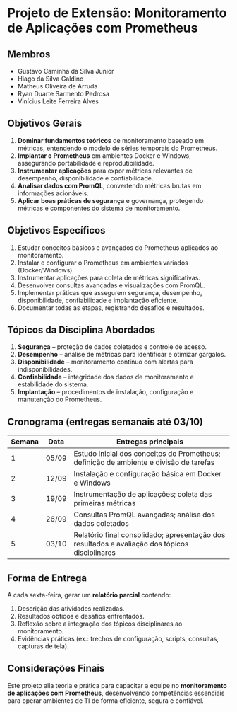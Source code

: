 # Projeto de Extensão: Monitoramento de Aplicações com Prometheus

## Membros
- Gustavo Caminha da Silva Junior  
- Hiago da Silva Galdino  
- Matheus Oliveira de Arruda  
- Ryan Duarte Sarmento Pedrosa  
- Vinícius Leite Ferreira Alves  

## Objetivos Gerais
1. **Dominar fundamentos teóricos** de monitoramento baseado em métricas, entendendo o modelo de séries temporais do Prometheus.  
2. **Implantar o Prometheus** em ambientes Docker e Windows, assegurando portabilidade e reprodutibilidade.  
3. **Instrumentar aplicações** para expor métricas relevantes de desempenho, disponibilidade e confiabilidade.  
4. **Analisar dados com PromQL**, convertendo métricas brutas em informações acionáveis.  
5. **Aplicar boas práticas de segurança** e governança, protegendo métricas e componentes do sistema de monitoramento.  

## Objetivos Específicos
1. Estudar conceitos básicos e avançados do Prometheus aplicados ao monitoramento.  
2. Instalar e configurar o Prometheus em ambientes variados (Docker/Windows).  
3. Instrumentar aplicações para coleta de métricas significativas.  
4. Desenvolver consultas avançadas e visualizações com PromQL.  
5. Implementar práticas que assegurem segurança, desempenho, disponibilidade, confiabilidade e implantação eficiente.  
6. Documentar todas as etapas, registrando desafios e resultados.  

## Tópicos da Disciplina Abordados
1. **Segurança** – proteção de dados coletados e controle de acesso.  
2. **Desempenho** – análise de métricas para identificar e otimizar gargalos.  
3. **Disponibilidade** – monitoramento contínuo com alertas para indisponibilidades.  
4. **Confiabilidade** – integridade dos dados de monitoramento e estabilidade do sistema.  
5. **Implantação** – procedimentos de instalação, configuração e manutenção do Prometheus.  

## Cronograma (entregas semanais até 03/10)

| Semana | Data | Entregas principais |
|--------|------|---------------------|
| 1 | 05/09 | Estudo inicial dos conceitos do Prometheus; definição de ambiente e divisão de tarefas |
| 2 | 12/09 | Instalação e configuração básica em Docker e Windows |
| 3 | 19/09 | Instrumentação de aplicações; coleta das primeiras métricas |
| 4 | 26/09 | Consultas PromQL avançadas; análise dos dados coletados |
| 5 | 03/10 | Relatório final consolidado; apresentação dos resultados e avaliação dos tópicos disciplinares |

## Forma de Entrega
A cada sexta-feira, gerar um **relatório parcial** contendo:
1. Descrição das atividades realizadas.  
2. Resultados obtidos e desafios enfrentados.  
3. Reflexão sobre a integração dos tópicos disciplinares ao monitoramento.  
4. Evidências práticas (ex.: trechos de configuração, scripts, consultas, capturas de tela).  

## Considerações Finais
Este projeto alia teoria e prática para capacitar a equipe no **monitoramento de aplicações com Prometheus**, desenvolvendo competências essenciais para operar ambientes de TI de forma eficiente, segura e confiável.
